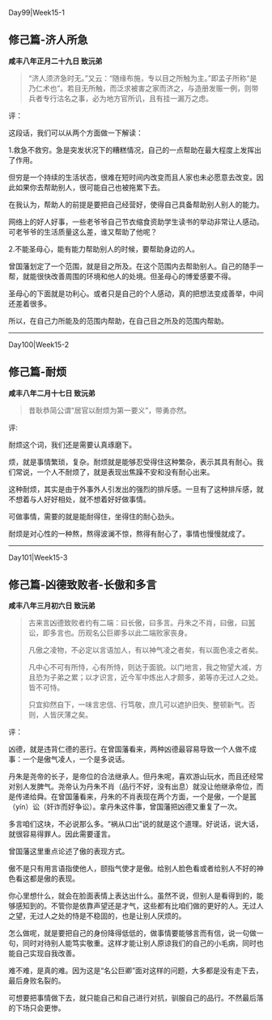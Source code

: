 Day99|Week15-1

## 修己篇-济人所急

**咸丰八年正月二十九日 致沅弟**

> “济人须济急时无。”又云：“随缘布施，专以目之所触为主。”即孟子所称“是乃仁术也”。若目无所触，而泛求被害之家而济之，与造册发赈一例，则带兵者专行沽名之事，必为地方官所讥，且有挂一漏万之虑。

评：

这段话，我们可以从两个方面做一下解读：

1.救急不救穷。急是突发状况下的糟糕情况，自己的一点帮助在最大程度上发挥出了作用。

但穷是一个持续的生活状态，很难在短时间内改变而且人家也未必愿意去改变。因此如果你去帮助别人，很可能自己也被拖累下去。

在我认为，帮助人的前提是要把自己经营好，使得自己具备帮助别人别人的能力。

网络上的好人好事，一些老爷爷自己节衣缩食资助学生读书的举动非常让人感动。可老爷爷的生活质量这么差，谁又帮助了他呢？

2.不能圣母心，能有能力帮助别人的时候，要帮助身边的人。

曾国藩划定了一个范围，就是目之所及。在这个范围内去帮助别人。自己的随手一帮，就能很快改善周围的环境和他人的处境。但圣母心的博爱感要不得。

圣母心的下面就是功利心。或者只是自己的个人感动，真的把想法变成善举，中间还差着很多。

所以，在自己力所能及的范围内帮助，在自己目之所及的范围内帮助。


------

Day100|Week15-2

## 修己篇-耐烦

**咸丰八年二月十七日 致沅弟**

>昔耿恭简公谓“居官以耐烦为第一要义”，带勇亦然。

评:

耐烦这个词，我们还是需要认真琢磨下。

烦，就是事情繁琐，复杂。耐烦就是能够忍受得住这种繁杂，表示其具有耐心。我们常说，一个人不耐烦了，就是表现出焦躁不安和没有耐心出来。

这种耐烦，其实是由于外事外人引发出的强烈的排斥感。一旦有了这种排斥感，就不想着与人好好相处，就不想着好好做事情。

可做事情，需要的就是能耐得住，坐得住的耐心劲头。

耐烦是对心性的一种熬，熬得波澜不惊，熬得有耐心了，事情也慢慢就成了。


------

Day101|Week15-3

## 修己篇-凶德致败者-长傲和多言

**咸丰八年三月初六日 致沅弟**

>古来言凶德致败者约有二端：曰长傲，曰多言。丹朱之不肖，曰傲，曰嚚讼，即多言也。历观名公巨卿多以此二端败家丧身。
>
>凡傲之凌物，不必定以言语加人，有以神气凌之者矣，有以面色凌之者矣。
>
>凡中心不可有所恃，心有所恃，则达于面貌。以门地言，我之物望大减，方且恐为子弟之累；以才识言，近今军中炼出人才颇多，弟等亦无过人之处。皆不可恃。
>
>只宜抑然自下，一味言忠信、行笃敬，庶几可以遮护旧失、整顿新气。否则，人皆厌薄之矣。

评：

凶德，就是违背仁德的恶行。在曾国藩看来，两种凶德最容易导致一个人做不成事：一个是傲气凌人，一个是多说话。

丹朱是尧帝的长子，是帝位的合法继承人。但丹朱呢，喜欢游山玩水，而且还经常对别人发脾气。尧帝认为丹朱不肖（品行不好，没有出息）就没让他继承帝位，而是传递给舜。在曾国藩看来，丹朱的不肖表现在两个方面，一个是傲，一个是嚚（yín）讼（奸诈而好争讼）。拿丹朱这件事，曾国藩把凶德又重复了一次。

多言咱们这块，不必说那么多。“祸从口出”说的就是这个道理。好说话，说大话，就很容易得罪人。因此需要谨言。

曾国藩这里重点论述了傲的表现方式。

傲不是只有用言语指使他人，颐指气使才是傲。给别人脸色看或者给别人不好的神色看这都是傲的表现。

你心里想什么，就会在脸面表情上表达出什么。虽然不说，但别人是看得到的，能够感知到的。不管你是依靠声望还是才气，这些都有比咱们做的更好的人。无过人之望，无过人之处的恃是不稳固的，也是让别人厌烦的。

怎么做呢，就是要把自己的身份降得低低的，做事情要能够言而有信，说一句做一句，同时对待别人能笃实敬重。这样才能让别人原谅我们的自己的小毛病，同时也能自己实现自我改善。

难不难，是真的难。因为这是“名公巨卿”面对这样的问题，大多都是没有走下去，最后身败名裂的。

可想要把事情做下去，就只能自己和自己进行对抗，驯服自己的品行。不然最后落的下场只会更惨。




